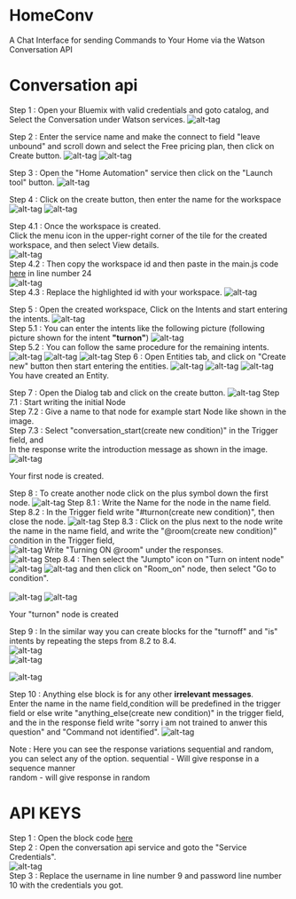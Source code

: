 # HomeConv
A Chat Interface for sending Commands to Your Home via the Watson Conversation API 

# Conversation api


Step 1 : Open your Bluemix with valid credentials and goto catalog, and Select the Conversation under Watson services.
![alt-tag](https://github.com/shyampurk/HomeConv/blob/master/screenshots/conv_api/conv_api_1.png)

Step 2 : Enter the service name and make the connect to field "leave unbound" and scroll down and select the Free pricing plan, then click on Create button.
![alt-tag](https://github.com/shyampurk/HomeConv/blob/master/screenshots/conv_api/conv_api_2.png)
![alt-tag](https://github.com/shyampurk/HomeConv/blob/master/screenshots/conv_api/conv_api_3.png)


Step 3 : Open the "Home Automation" service then click on the "Launch tool" button.
![alt-tag](https://github.com/shyampurk/HomeConv/blob/master/screenshots/conv_api/conv_api_4.png)
		
Step 4 : Click on the create button, then enter the name for the workspace
![alt-tag](https://github.com/shyampurk/HomeConv/blob/master/screenshots/conv_api/conv_api_5.png)
![alt-tag](https://github.com/shyampurk/HomeConv/blob/master/screenshots/conv_api/conv_api_6.png)

Step 4.1 : Once the workspace is created.<br>
Click the menu icon in the upper-right corner of the tile for the created workspace, and then select View details.<br>
![alt-tag](https://github.com/shyampurk/HomeConv/blob/master/screenshots/conv_api/conv_api_workspacedetails.png)<br>
Step 4.2 : Then copy the workspace id and then paste in the main.js code [here](https://github.com/shyampurk/HomeConv/blob/master/block/main.js) in line number 24 <br>
![alt-tag](https://github.com/shyampurk/HomeConv/blob/master/screenshots/conv_api/conv_api_wsid.png)<br>
Step 4.3 : Replace the highlighted id with your workspace.
![alt-tag](https://github.com/shyampurk/HomeConv/blob/master/screenshots/conv_api/conv_api_code.png)
		
Step 5 : Open the created workspace, Click on the Intents and start entering the intents.
![alt-tag](https://github.com/shyampurk/HomeConv/blob/master/screenshots/conv_api/conv_api_7.png)	
Step 5.1 : You can enter the intents like the following picture (following picture shown for the intent <strong>"turnon"</strong>)
![alt-tag](https://github.com/shyampurk/HomeConv/blob/master/screenshots/conv_api/conv_api_8.png)		
Step 5.2 : You can follow the same procedure for the remaining intents.
![alt-tag](https://github.com/shyampurk/HomeConv/blob/master/screenshots/conv_api/conv_api_turnoff.png)
![alt-tag](https://github.com/shyampurk/HomeConv/blob/master/screenshots/conv_api/conv_api_is.png)
![alt-tag](https://github.com/shyampurk/HomeConv/blob/master/screenshots/conv_api/conv_api_intents.png)
Step 6 : Open Entities tab, and click on "Create new" button then start entering the entities.
![alt-tag](https://github.com/shyampurk/HomeConv/blob/master/screenshots/conv_api/conv_api_10.png)
![alt-tag](https://github.com/shyampurk/HomeConv/blob/master/screenshots/conv_api/conv_api_11.png)
![alt-tag](https://github.com/shyampurk/HomeConv/blob/master/screenshots/conv_api/conv_api_12.png)
You have created an Entity.

Step 7 : Open the Dialog tab and click on the create button. 
![alt-tag](https://github.com/shyampurk/HomeConv/blob/master/screenshots/conv_api/conv_api_13.png)
Step 7.1 : Start writing the initial Node<br>
Step 7.2 : Give a name to that node for example start Node like shown in the image. <br>
Step 7.3 : Select "conversation_start(create new condition)" in the Trigger field, and <br>In the response write the introduction message as shown in the image.
![alt-tag](https://github.com/shyampurk/HomeConv/blob/master/screenshots/conv_api/conv_api_startnode.png)	
			   			   
Your first node is created.


Step 8 : To create another node click on the plus symbol down the first node.
![alt-tag](https://github.com/shyampurk/HomeConv/blob/master/screenshots/conv_api/conv_api_16.png)
Step 8.1 : Write the Name for the node in the name field.<br>
Step 8.2 : In the Trigger field write "#turnon(create new condition)", then close the node.
![alt-tag](https://github.com/shyampurk/HomeConv/blob/master/screenshots/conv_api/conv_api_on1.png)
Step 8.3 : Click on the plus next to the node write the name in the name field, and write the "@room(create new condition)"  condition in the Trigger field, <br>
![alt-tag](https://github.com/shyampurk/HomeConv/blob/master/screenshots/conv_api/conv_api_on2.png)
Write "Turning ON @room" under the responses.<br>
![alt-tag](https://github.com/shyampurk/HomeConv/blob/master/screenshots/conv_api/conv_api_on3.png)
Step 8.4 : Then select the "Jumpto" icon on "Turn on intent node"<br> 
![alt-tag](https://github.com/shyampurk/HomeConv/blob/master/screenshots/conv_api/conv_api_on4.png)
![alt-tag](https://github.com/shyampurk/HomeConv/blob/master/screenshots/conv_api/conv_api_on5.png)
and then click on "Room_on" node, then select "Go to condition".<br>	
![alt-tag](https://github.com/shyampurk/HomeConv/blob/master/screenshots/conv_api/conv_api_on6.png)
![alt-tag](https://github.com/shyampurk/HomeConv/blob/master/screenshots/conv_api/conv_api_on7.png)

Your "turnon" node is created

Step 9 : In the similar way you can create blocks for the "turnoff" and "is" intents by repeating the steps from 8.2 to 8.4.<br>
![alt-tag](https://github.com/shyampurk/HomeConv/blob/master/screenshots/conv_api/conv_api_turnoffpic.png)<br>
![alt-tag](https://github.com/shyampurk/HomeConv/blob/master/screenshots/conv_api/conv_api_ispic.png)<br>


		 
![alt-tag](https://github.com/shyampurk/HomeConv/blob/master/screenshots/conv_api/conv_api_dialogsblocks.png)


	

Step 10 : Anything else block is for any other <strong>irrelevant messages</strong>.<br>
Enter the name in the name field,condition will be predefined in the trigger field or else write "anything_else(create new condition)" in the trigger field, and the in the response
field write "sorry i am not trained to anwer this question" and "Command not identified".
![alt-tag](https://github.com/shyampurk/HomeConv/blob/master/screenshots/conv_api/conv_api_anything2.png)

Note : Here you can see the response variations sequential and random, you can select any of the option.
sequential - Will give response in a sequence manner<br>
random - will give response in random


# API KEYS

Step 1 : Open the block code [here](https://github.com/shyampurk/HomeConv/blob/master/block/main.js)<br>
Step 2 : Open the conversation api service and goto the "Service Credentials".<br>
![alt-tag](https://github.com/shyampurk/HomeConv/blob/master/screenshots/conv_api/conv_api_servicecreds.png)  
Step 3 : Replace the username in line number 9 and password line number 10  with the credentials you got.



